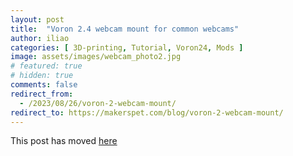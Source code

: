```yaml
---
layout: post
title:  "Voron 2.4 webcam mount for common webcams"
author: iliao
categories: [ 3D-printing, Tutorial, Voron24, Mods ]
image: assets/images/webcam_photo2.jpg
# featured: true
# hidden: true
comments: false
redirect_from:
  - /2023/08/26/voron-2-webcam-mount/
redirect_to: https://makerspet.com/blog/voron-2-webcam-mount/
---
```

This post has moved [here](https://makerspet.com/blog/voron-2-webcam-mount/)
